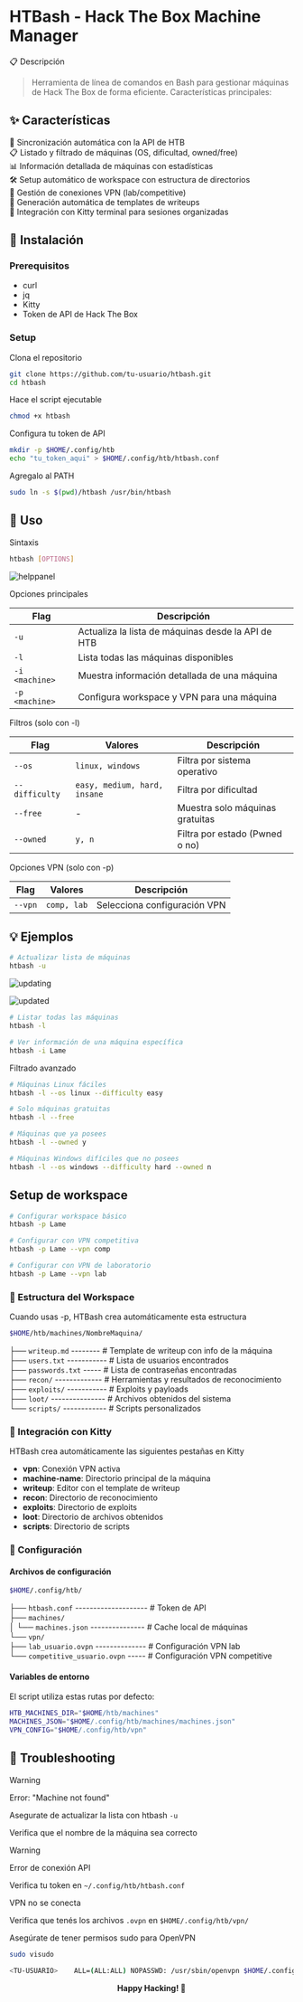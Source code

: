 # HTBash - Hack The Box Machine Manager

📋 Descripción

> Herramienta de línea de comandos en Bash para gestionar máquinas de Hack The Box de forma eficiente. Características principales:

## ✨ Características

🔄 Sincronización automática con la API de HTB  
📋 Listado y filtrado de máquinas (OS, dificultad, owned/free)  
📊 Información detallada de máquinas con estadísticas  
🛠️ Setup automático de workspace con estructura de directorios  
🔐 Gestión de conexiones VPN (lab/competitive)  
📝 Generación automática de templates de writeups  
🎯 Integración con Kitty terminal para sesiones organizadas  

## 🚀 Instalación

### Prerequisitos

- curl
- jq
- Kitty
- Token de API de Hack The Box

### Setup

Clona el repositorio

```bash
git clone https://github.com/tu-usuario/htbash.git
cd htbash
```

Hace el script ejecutable

```bash
chmod +x htbash
```

Configura tu token de API

```bash
mkdir -p $HOME/.config/htb
echo "tu_token_aqui" > $HOME/.config/htb/htbash.conf
```

Agregalo al PATH

```bash
sudo ln -s $(pwd)/htbash /usr/bin/htbash
```

## 📖 Uso
Sintaxis

```bash
htbash [OPTIONS]
```

![helppanel](https://github.com/user-attachments/assets/ff59fe38-9a57-4c55-bc24-a94913460e47)

Opciones principales

| Flag | Descripción |
| - | - |
| `-u` | Actualiza la lista de máquinas desde la API de HTB |
| `-l` | Lista todas las máquinas disponibles |
| `-i <machine>` | Muestra información detallada de una máquina |
| `-p <machine>` | Configura workspace y VPN para una máquina |

Filtros (solo con -l)

| Flag | Valores | Descripción |
| - | - | - |
| `--os` | `linux, windows` | Filtra por sistema operativo |
| `--difficulty` | `easy, medium, hard, insane` | Filtra por dificultad |
| `--free` | - | Muestra solo máquinas gratuitas |
| `--owned` | `y, n` | Filtra por estado (Pwned o no) |

Opciones VPN (solo con -p)

| Flag | Valores | Descripción |
| - | - | - |
| `--vpn` | `comp, lab` | Selecciona configuración VPN |

## 💡 Ejemplos

```bash
# Actualizar lista de máquinas
htbash -u
```

![updating](https://github.com/user-attachments/assets/3a4bccd9-58a3-4a40-8304-841e168f8955)

![updated](https://github.com/user-attachments/assets/ed8046ba-927a-4da4-b37e-b6c16a9f01eb)

```bash
# Listar todas las máquinas
htbash -l

# Ver información de una máquina específica
htbash -i Lame
```

Filtrado avanzado

```bash
# Máquinas Linux fáciles
htbash -l --os linux --difficulty easy

# Solo máquinas gratuitas
htbash -l --free

# Máquinas que ya posees
htbash -l --owned y

# Máquinas Windows difíciles que no posees
htbash -l --os windows --difficulty hard --owned n
```

## Setup de workspace

```bash
# Configurar workspace básico
htbash -p Lame

# Configurar con VPN competitiva
htbash -p Lame --vpn comp

# Configurar con VPN de laboratorio
htbash -p Lame --vpn lab
```

### 📁 Estructura del Workspace

Cuando usas -p, HTBash crea automáticamente esta estructura

```bash
$HOME/htb/machines/NombreMaquina/
```

├── `writeup.md` -------- # Template de writeup con info de la máquina  
├── `users.txt` ----------- # Lista de usuarios encontrados  
├── `passwords.txt` ----- # Lista de contraseñas encontradas  
├── `recon/` ------------- # Herramientas y resultados de reconocimiento  
├── `exploits/` ----------- # Exploits y payloads  
├── `loot/` --------------- # Archivos obtenidos del sistema  
└── `scripts/` ------------ # Scripts personalizados  

### 🎯 Integración con Kitty

HTBash crea automáticamente las siguientes pestañas en Kitty

- **vpn**: Conexión VPN activa  
- **machine-name**: Directorio principal de la máquina  
- **writeup**: Editor con el template de writeup  
- **recon**: Directorio de reconocimiento  
- **exploits**: Directorio de exploits  
- **loot**: Directorio de archivos obtenidos  
- **scripts**: Directorio de scripts  

### 🔧 Configuración

#### Archivos de configuración

```bash
$HOME/.config/htb/
```

├── `htbash.conf` -------------------- # Token de API  
├── `machines/`  
│   └── `machines.json` --------------- # Cache local de máquinas  
└── `vpn/`  
    ├── `lab_usuario.ovpn` -------------- # Configuración VPN lab  
    └── `competitive_usuario.ovpn` ----- # Configuración VPN competitive  
    
#### Variables de entorno

El script utiliza estas rutas por defecto:

```bash
HTB_MACHINES_DIR="$HOME/htb/machines"
MACHINES_JSON="$HOME/.config/htb/machines/machines.json"
VPN_CONFIG="$HOME/.config/htb/vpn"
```

## 🐛 Troubleshooting

> [!warning]
> Error: "Machine not found"

Asegurate de actualizar la lista con htbash `-u`

Verifica que el nombre de la máquina sea correcto

> [!warning]
> Error de conexión API

Verifica tu token en `~/.config/htb/htbash.conf`

VPN no se conecta

Verifica que tenés los archivos `.ovpn` en `$HOME/.config/htb/vpn/`

Asegúrate de tener permisos sudo para OpenVPN

```bash
sudo visudo
```

```bash
<TU-USUARIO>	ALL=(ALL:ALL) NOPASSWD: /usr/sbin/openvpn $HOME/.config/htb/vpn/*.ovpn
```

<div align="center">
  <strong>Happy Hacking! 🎯</strong>
</div>
